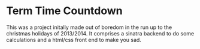 Term Time Countdown
===================

This was a project initally made out of boredom in the run up to the christmas holidays of 2013/2014. It comprises a sinatra backend to do some calculations and a html/css front end to make you sad.
